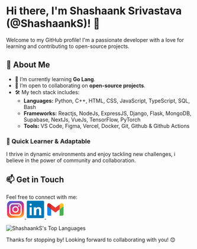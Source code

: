 # Hi there, I'm Shashaank Srivastava (@ShashaankS)! 👋

Welcome to my GitHub profile! I'm a passionate developer with a love for learning and contributing to open-source projects.

## 🚀 About Me

- 🌱 I’m currently learning **Go Lang**.
- 💼 I’m open to collaborating on **open-source projects**.
- 🛠️ My tech stack includes:
  - **Languages:** Python, C++, HTML, CSS, JavaScript, TypeScript, SQL, Bash
  - **Frameworks:** Reactjs, NodeJs, ExpressJS, Django, Flask, MongoDB, Supabase, NextJs, VueJs, TensorFlow, PyTorch
  - **Tools:** VS Code, Figma, Vercel, Docker, Git, Github & Github Actions

### 🌟 Quick Learner & Adaptable

I thrive in dynamic environments and enjoy tackling new challenges, i believe in the power of community and collaboration.

## 📫 Get in Touch

Feel free to connect with me:
<br>
<a href="https://www.instagram.com/yaa.its_shashaank/">
    <img height="50" src="./instagram.svg"/>
  </a>
  <a href="www.linkedin.com/in/shashaank-srivastava-852933289">
    <img height="50" src="./linkedin.svg"/>
  </a>
  <a href="mailto:shashaank.srivastava04@gmail.com">
    <img height="50" src="./email.svg"/>
  </a>

![ShashaankS's Top Languages](https://github-readme-stats.vercel.app/api/top-langs/?username=ShashaankS&theme=tokyonight&show_icons=true&hide_border=true&layout=compact)

Thanks for stopping by! Looking forward to collaborating with you! 😊

<!---
ShashaankS/ShashaankS is a ✨ special ✨ repository because its `README.md` (this file) appears on your GitHub profile.
You can click the Preview link to take a look at your changes.
--->



